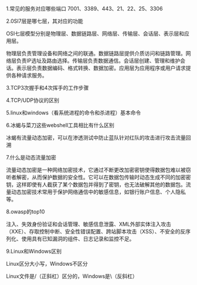 1.常见的服务对应哪些端口 7001、3389、443、21、22、25、3306



2.0SI7层是哪七层，其对应的功能



OSI七层模型分别是物理层、数据链路层、网络层、传输层、会话层、表示层和应用层。

物理层负责管理设备和网络之间的联通。数据链路层提供介质访问和链路管理。网络层负责IP选址及路由选择。传输层负责数据通信。会话层创建、管理和维护会话。表示层负责数据编码、格式转换、数据加密。应用层为应用程序或用户请求提供各种请求服务。



3.TCP3次握手和4次挥手的工作步骤



4.TCP/UDP协议的区别



5.linux和windows（看系统进程的命令和杀进程）基本命令



6.冰蝎与菜刀这些webshell工具相比有什么区别

冰蝎有流量动态加密，可以在渗透测试中防止蓝队针对红队的攻击进行攻击流量回溯



7.什么是动态流量加密

流量动态加密是一种网络加密技术，它通过不断更改加密密钥使得数据包难以被窃听者解密，从而保护数据的安全性。它可以在数据包传输时动态生成不同的加密密钥，这样即使有人截获了某个数据包并得到了密钥，也无法破解其他的数据包。流量动态加密技术常用于保护网络通信中的敏感信息，如银行账户信息、个人隐私等。



8.owasp的top10

注入、失效身份验证和会话管理、敏感信息泄露、XML外部实体注入攻击（XXE）、存取控制中断、安全性错误配置、跨站脚本攻击（XSS）、不安全的反序列化、使用具有已知漏洞的组件、日志记录和监控不足。

9.Linux和Windows区别

Linux区分大小写，Windows不区分

Linux文件是/（正斜杠）区分的，Windows是\（反斜杠）
